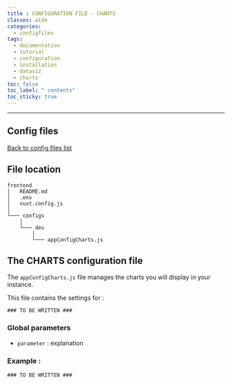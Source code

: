 ```yaml
---
title : CONFIGURATION FILE - CHARTS
classes: wide
categories:
  - configfiles
tags:
  - documentation
  - tutorial
  - configuration
  - installation
  - dataviz
  - charts
toc: false
toc_label: " contents"
toc_sticky: true
---
```


--------

## Config files

[Back to config files list]({{site.baseurl}}/configuration/config-configs)

## File location

```shell
frontend
│   README.md
│   .env
│   nuxt.config.js
│
└─── configs
    │
    └─── dev
        │
        └─── appConfigCharts.js

```

## The CHARTS configuration file

The `appConfigCharts.js` file manages the charts you will display in your instance.

This file contains the settings for :

```shell
### TO BE WRITTEN ###
```

### Global parameters

- `parameter` : explanation

### Example :

```shell
### TO BE WRITTEN ###
```
